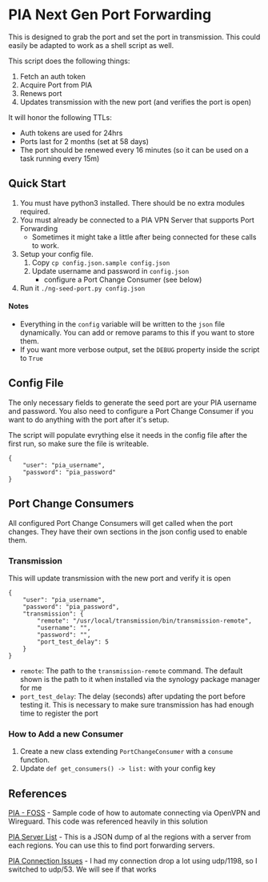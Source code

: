 # PIA Next Gen Port Forwarding

This is designed to grab the port and set the port in transmission. This could easily be adapted to work as a shell script as well.

This script does the following things:
1. Fetch an auth token
1. Acquire Port from PIA
1. Renews port
1. Updates transmission with the new port (and verifies the port is open)

It will honor the following TTLs:
- Auth tokens are used for 24hrs
- Ports last for 2 months (set at 58 days)
- The port should be renewed every 16 minutes (so it can be used on a task running every 15m)

## Quick Start
1. You must have python3 installed. There should be no extra modules required.
1. You must already be connected to a PIA VPN Server that supports Port Forwarding
    - Sometimes it might take a little after being connected for these calls to work.
1. Setup your config file. 
    1. Copy `cp config.json.sample config.json`
    1. Update username and password in `config.json`
        - configure a Port Change Consumer (see below)
1. Run it `./ng-seed-port.py config.json`

#### Notes
- Everything in the `config` variable will be written to the `json` file dynamically. You can add or remove params to this if you want to
 store them.
- If you want more verbose output, set the `DEBUG` property inside the script to `True`

## Config File
The only necessary fields to generate the seed port are your PIA username and password. You also need to configure a Port Change Consumer if you want to do anything with the port after it's setup.

The script will populate evrything else it needs in the config file after the first run, so make sure the file is writeable.
```
{
    "user": "pia_username",
    "password": "pia_password"
}
```

## Port Change Consumers
All configured Port Change Consumers will get called when the port changes. They have their own sections in the json config used to enable them.

### Transmission
This will update transmission with the new port and verify it is open

```
{
    "user": "pia_username",
    "password": "pia_password",
    "transmission": {
        "remote": "/usr/local/transmission/bin/transmission-remote",
        "username": "",
        "password": "",
        "port_test_delay": 5
    }
}
```
- `remote`: The path to the `transmission-remote` command. The default shown is the path to it when installed via the synology package manager for me
- `port_test_delay`: The delay (seconds) after updating the port before testing it. This is necessary to make sure transmission has had enough time to register the port

### How to Add a new Consumer
1. Create a new class extending `PortChangeConsumer` with a `consume` function.
2. Update `def get_consumers() -> list:` with your config key


## References
[PIA - FOSS] - Sample code of how to automate connecting via OpenVPN and Wireguard. This
code was referenced heavily in this solution

[PIA Server List] - This is a JSON dump of al the regions with a server from each
 regions. You can use this to find port forwarding servers.
 
[PIA Connection Issues] - I had my connection drop a lot using udp/1198, so I switched to udp/53. We will see if that works


[PIA - FOSS]: https://github.com/pia-foss/manual-connections
[PIA Server List]:https://serverlist.piaservers.net/vpninfo/servers/v4 
[PIA Connection Issues]: https://www.privateinternetaccess.com/helpdesk/kb/articles/i-have-trouble-connecting-or-the-connection-drops-frequently-changing-ports-4